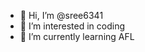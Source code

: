 - 👋 Hi, I’m @sree6341
- 👀 I’m interested in coding
- 🌱 I’m currently learning AFL
<!---
sree6341/sree6341 is a ✨ special ✨ repository because its `README.md` (this file) appears on your GitHub profile.
You can click the Preview link to take a look at your changes.
--->
